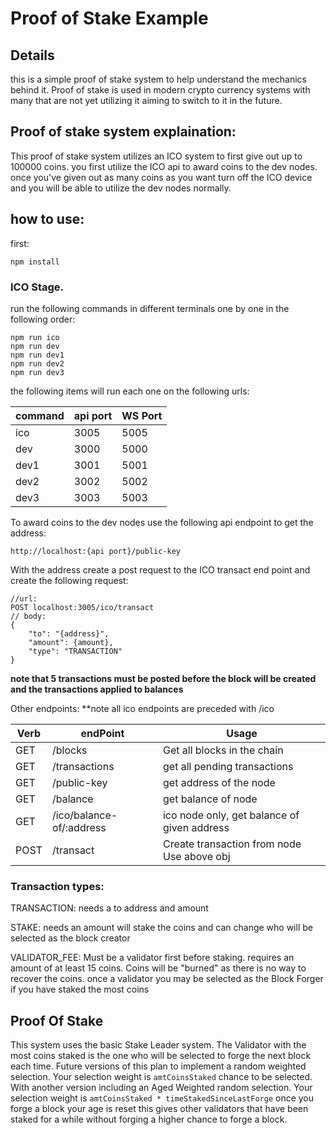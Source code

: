 # Proof of Stake Example

## Details

<p>this is a simple proof of stake system to help understand the mechanics behind it. Proof of stake is used in modern crypto currency systems with many that are not yet utilizing it aiming to switch to it in the future.</p>

## Proof of stake system explaination:

<p>This proof of stake system utilizes an ICO system to first give out up to 100000 coins. you first utilize the ICO api to award coins to the dev nodes. once you've given out as many coins as you want turn off the ICO device and you will be able to utilize the dev nodes normally.</p>

## how to use:

<p>first:</P>

```
npm install
```

### ICO Stage.

<p>run the following commands in different terminals one by one in the following order:</p>

```
npm run ico
npm run dev
npm run dev1
npm run dev2
npm run dev3
```

<p>the following items will run each one on the following urls:</p>

| command | api port | WS Port |
| ------- | -------- | ------- |
| ico     | 3005     | 5005    |
| dev     | 3000     | 5000    |
| dev1    | 3001     | 5001    |
| dev2    | 3002     | 5002    |
| dev3    | 3003     | 5003    |

<p>To award coins to the dev nodes use the following api endpoint to get the address:</p>

```
http://localhost:{api port}/public-key
```

<p>With the address create a post request to the ICO transact end point and create the following request:</p>

```
//url:
POST localhost:3005/ico/transact
// body:
{
    "to": "{address}",
    "amount": {amount},
    "type": "TRANSACTION"
}
```

**note that 5 transactions must be posted before the block will be created and the transactions applied to balances**

<p>Other endpoints: **note all ico endpoints are preceded with /ico</p>

| Verb | endPoint                 | Usage                                       |
| ---- | ------------------------ | ------------------------------------------- |
| GET  | /blocks                  | Get all blocks in the chain                 |
| GET  | /transactions            | get all pending transactions                |
| GET  | /public-key              | get address of the node                     |
| GET  | /balance                 | get balance of node                         |
| GET  | /ico/balance-of/:address | ico node only, get balance of given address |
| POST | /transact                | Create transaction from node Use above obj  |

### Transaction types:

<p>TRANSACTION: needs a to address and amount</p>
<p>STAKE: needs an amount will stake the coins and can change who will be selected as the block creator</p>
<p>VALIDATOR_FEE: Must be a validator first before staking. requires an amount of at least 15 coins. Coins will be "burned" as there is no way to recover the coins. once a validator you may be selected as the Block Forger if you have staked the most coins</p>

## Proof Of Stake

This system uses the basic Stake Leader system. The Validator with the most coins staked is the one who will be selected to forge the next block each time. Future versions of this plan to implement a random weighted selection. Your selection weight is `amtCoinsStaked` chance to be selected. With another version including an Aged Weighted random selection. Your selection weight is `amtCoinsStaked * timeStakedSinceLastForge` once you forge a block your age is reset this gives other validators that have been staked for a while without forging a higher chance to forge a block.
